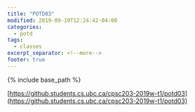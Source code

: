 ```yaml
---
title: "POTD03"
modified: 2019-09-19T12:24:42-04:00
categories:
  - potd
tags:
  - classes
excerpt_separator: <!--more-->
footer: true
---
```


{% include base_path %}

[https://github.students.cs.ubc.ca/cpsc203-2019w-t1/potd03](https://github.students.cs.ubc.ca/cpsc203-2019w-t1/potd03)

<!--more-->

